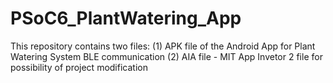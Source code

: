 # PSoC6_PlantWatering_App
This repository contains two files:
  (1) APK file of the Android App for Plant Watering System BLE communication
  (2) AIA file - MIT App Invetor 2 file for possibility of project modification
